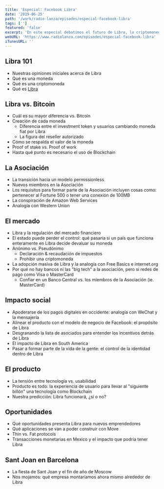 ```yaml
---
title: 'Especial: Facebook Libra'
date: '2019-06-25'
path: '/work/radio-lanza/episodes/especial-facebook-libra'
tags: ['']
featured: 'false'
excerpt: 'En este especial debatimos el futuro de Libra, la criptomoneda lanzada por Facebook, con Hugo Martins — obsesivo en todo lo relacionado con cripto, blockchain y Magic The Gathering. Un debate de primera calidad donde navegamos a través de la historia de la moneda hasta llegar proponer interesantes ideas y oportunidades de negocio que podrían surgir alrededor del ecosistema de Libra.'
webURL: 'https://www.radiolanza.com/episodes/especial-facebook-libra'
iTunesURL: ''
---
```


## Libra 101

- Nuestras opiniones iniciales acerca de Libra
- Qué es una moneda
- Qué es una criptomoneda
- Qué es [Libra](https://libra.org)

## Libra vs. Bitcoin

- Cuál es su mayor diferencia vs. Bitcoin
- Creación de cada moneda
  - Diferencia entre el investment token y usuarios cambiando moneda fiat por Libra
  - La figura del reseller autorizado
- Cómo se respalda el valor de la moneda
- Proof of stake vs. Proof of work
- Hasta qué punto es necesario el uso de Blockchain

## La Asociación

- La transición hacia un modelo permissionless
- Nuevos miembros en la Asociación
- Los requisitos para formar parte de la Asociación incluyen cosas como: pertenecer al Fortune 500 o tener una conexión de 100MB
- La conspiración de Amazon Web Services
- Analogía con Western Union

## El mercado

- Libra y la regulación del mercado financiero
- El estado puede perder el control: qué pasaría si un país que funciona enteramente en Libra decide devaluar su moneda
- Anónimo vs. Pseudónimo
  - Declaración & recaudación de impuestos
  - Prohibir una criptomoneda
- La adopción masiva de Libra y la analogía con Free Basics e internet.org
- Por qué no hay bancos ni las "big tech" a la asociación, pero si redes de pago como Visa o MasterCard
  - Confiar en un Banco Central vs. los miembros de la Asociación (ie. MasterCard)

## Impacto social

- Apoderarse de los pagos digitales en occidente: analogía con WeChat y la mensajería
- Alinear el producto con el modelo de negocio de Facebook: el propósito de Libra
- Desgranando la lista de asociados para entender los incentivos detrás de Libra
- El impacto de Libra en South America
- Pasar a formar parte de la vida de la gente: el control de la identidad dentro de Libra

## El producto

- La tensión entre tecnología vs. usabilidad
- Producto es todo: la experiencia de usuario para llevar al "siguiente billón" una tecnología como Blockchain
- Nuestra predicción: Libra funcionará, ¿sí o no?

## Oportunidades

- Qué oportunidades presenta Libra para nuevos emprendedores
- Qué aplicaciones se van a poder construir con Move
- Thin vs. Fat protocols
- Transacciones monetarias en Mexico y el impacto que podría tener Libra

## Sant Joan en Barcelona

- La fiesta de Sant Joan y el fin de año de Moscow
- Nos mojamos: qué empresa montaríamos ahora mismo alrededor de Libra
